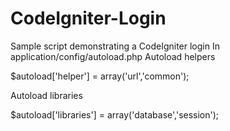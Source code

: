 # CodeIgniter-Login
Sample script demonstrating a CodeIgniter login
In application/config/autoload.php
Autoload helpers

$autoload['helper'] = array('url','common');

Autoload libraries

$autoload['libraries'] = array('database','session');
